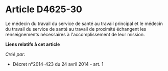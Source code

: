 # Article D4625-30

Le médecin du travail du service de santé au travail principal et le médecin du travail du service de santé au travail de
proximité échangent les renseignements nécessaires à l'accomplissement de leur mission.

**Liens relatifs à cet article**

_Créé par_:

  - Décret n°2014-423 du 24 avril 2014 - art. 1
